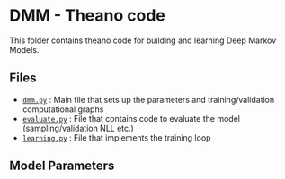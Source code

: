 # DMM - Theano code 
This folder contains theano code for building and learning Deep Markov Models.

## Files

* [`dmm.py`](dmm.py) : Main file that sets up the parameters and training/validation computational graphs
* [`evaluate.py`](evaluate.py) : File that contains code to evaluate the model (sampling/validation NLL etc.)
* [`learning.py`](learning.py) : File that implements the training loop

## Model Parameters

